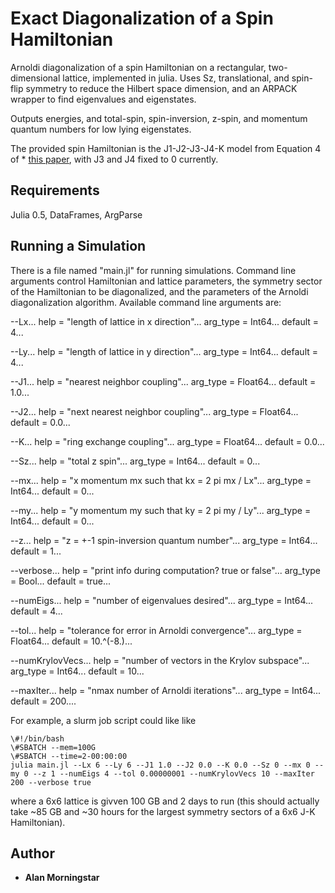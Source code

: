 # Exact Diagonalization of a Spin Hamiltonian
Arnoldi diagonalization of a spin Hamiltonian on a rectangular, two-dimensional lattice, implemented in julia. Uses Sz, translational, and spin-flip symmetry to reduce the Hilbert space dimension, and an ARPACK wrapper to find eigenvalues and eigenstates.

Outputs energies, and total-spin, spin-inversion, z-spin, and momentum quantum numbers for low lying eigenstates.

The provided spin Hamiltonian is the J1-J2-J3-J4-K model from Equation 4 of * [this paper](https://arxiv.org/abs/1705.06289), with J3 and J4 fixed to 0 currently.

## Requirements
Julia 0.5, DataFrames, ArgParse

## Running a Simulation
There is a file named "main.jl" for running simulations. Command line arguments control Hamiltonian and lattice parameters, the symmetry sector of the Hamiltonian to be diagonalized, and the parameters of the Arnoldi diagonalization algorithm. Available command line arguments are:

--Lx...
    help = "length of lattice in x direction"...
    arg_type = Int64...
    default = 4...

--Ly...
    help = "length of lattice in y direction"...
    arg_type = Int64...
    default = 4...

--J1...
    help = "nearest neighbor coupling"...
    arg_type = Float64...
    default = 1.0...

--J2...
    help = "next nearest neighbor coupling"...
    arg_type = Float64...
    default = 0.0...

--K...
    help = "ring exchange coupling"...
    arg_type = Float64...
    default = 0.0...

--Sz...
    help = "total z spin"...
    arg_type = Int64...
    default = 0...

--mx...
    help = "x momentum mx such that kx = 2 pi mx / Lx"...
    arg_type = Int64...
    default = 0...

--my...
    help = "y momentum my such that ky = 2 pi my / Ly"...
    arg_type = Int64...
    default = 0...

--z...
    help = "z = +-1 spin-inversion quantum number"...
    arg_type = Int64...
    default = 1...

--verbose...
    help = "print info during computation? true or false"...
    arg_type = Bool...
    default = true...

--numEigs...
    help = "number of eigenvalues desired"...
    arg_type = Int64...
    default = 4...

--tol...
    help = "tolerance for error in Arnoldi convergence"...
    arg_type = Float64...
    default = 10.^(-8.)...

--numKrylovVecs...
    help = "number of vectors in the Krylov subspace"...
    arg_type = Int64...
    default = 10...

--maxIter...
    help = "nmax number of Arnoldi iterations"...
    arg_type = Int64...
    default = 200....

For example, a slurm job script could like like

```
\#!/bin/bash                                                                        
\#SBATCH --mem=100G                                                                                              
\#SBATCH --time=2-00:00:00                                                                                       
julia main.jl --Lx 6 --Ly 6 --J1 1.0 --J2 0.0 --K 0.0 --Sz 0 --mx 0 --my 0 --z 1 --numEigs 4 --tol 0.00000001 --numKrylovVecs 10 --maxIter 200 --verbose true
```

where a 6x6 lattice is givven 100 GB and 2 days to run (this should actually take ~85 GB and ~30 hours for the largest symmetry sectors of a 6x6 J-K Hamiltonian).

## Author

* **Alan Morningstar**

